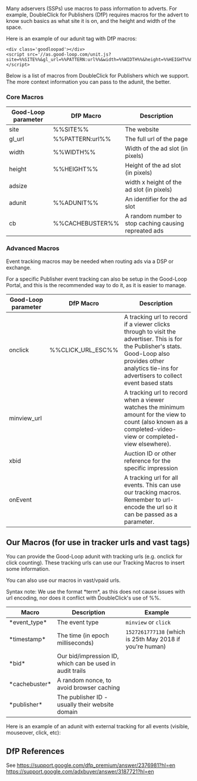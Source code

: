 Many adservers (SSPs) use macros to pass information to adverts. For example, DoubleClick for Publishers (DfP) requires macros for the advert to know such basics as what site it is on, and the height and width of the space.

Here is an example of our adunit tag with DfP macros:

```
<div class='goodloopad'></div>
<script src='//as.good-loop.com/unit.js?site=%%SITE%%&gl_url=%%PATTERN:url%%&width=%%WIDTH%%&height=%%HEIGHT%%&adunit=%%ADUNIT%%&cb=%%CACHEBUSTER%%&onclick=%%CLICK_URL_ESC%%'></script>
```

Below is a list of macros from DoubleClick for Publishers which we support. The more context information you can pass to the adunit, the better.

### Core Macros

| Good-Loop parameter | DfP Macro | Description |
| --- | --- | --- |
| site | %%SITE%% | The website |
| gl_url | %%PATTERN:url%% | The full url of the page |
| width | %%WIDTH%% | Width of the ad slot (in pixels) |
| height | %%HEIGHT%% | Height of the ad slot (in pixels) |
| adsize |   | width x height of the ad slot (in pixels) |
| adunit | %%ADUNIT%% | An identifier for the ad slot |
| cb | %%CACHEBUSTER%% | A random number to stop caching causing repreated ads |

### Advanced Macros

Event tracking macros may be needed when routing ads via a DSP or exchange.

For a specific Publisher event tracking can also be setup in the Good-Loop Portal, and this is the recommended
way to do it, as it is easier to manage.

| Good-Loop parameter | DfP Macro | Description |
| --- | --- | --- |
| onclick | %%CLICK_URL_ESC%% | A tracking url to record if a viewer clicks through to visit the advertiser. This is for the Publisher's stats. Good-Loop also provides other analytics tie-ins for advertisers to collect event based stats |
| minview_url |    | A tracking url to record when a viewer watches the minimum amount for the view to count (also known as a completed-video-view or completed-view elsewhere). |
| xbid |    | Auction ID or other reference for the specific impression |
| onEvent |    | A tracking url for all events. This can use our tracking macros. Remember to url-encode the url so it can be passed as a parameter. |

## Our Macros (for use in tracker urls and vast tags)

You can provide the Good-Loop adunit with tracking urls (e.g. onclick for click counting).
These tracking urls can use our Tracking Macros to insert some information.

You can also use our macros in vast/vpaid urls.

Syntax note: We use the format \*term\*, as this does not cause issues with url encoding, nor does it conflict with DoubleClick's use of %%.

| Macro | Description | Example
| --- | --- | --- |
| \*event_type\* | The event type | `minview` or `click` |
| \*timestamp\* | The time (in epoch milliseconds) | `1527261777138` (which is 25th May 2018 if you're human) |
| \*bid\* | Our bid/impression ID, which can be used in audit trails |  |
| \*cachebuster\* | A random nonce, to avoid browser caching |  |
| \*publisher\* | The publisher ID - usually their website domain |  |

Here is an example of an adunit with external tracking for all events (visible, mouseover, click, etc):

<div class='goodloopad'></div>
<script src='//testas.good-loop.com/unit.js?onEvent=http%3A//myserver.com/click-counter%3Fevent%3D*event_type*'
></script>

## DfP References

See https://support.google.com/dfp_premium/answer/2376981?hl=en
https://support.google.com/adxbuyer/answer/3187721?hl=en
